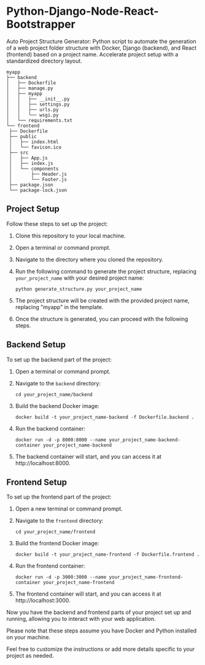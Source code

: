 # Python-Django-Node-React-Bootstrapper

Auto Project Structure Generator: Python script to automate the generation of a web project folder structure with Docker, Django (backend), and React (frontend) based on a project name. Accelerate project setup with a standardized directory layout.
   ```
myapp
├── backend
│   ├── Dockerfile
│   ├── manage.py
│   ├── myapp
│   │   ├── __init__.py
│   │   ├── settings.py
│   │   ├── urls.py
│   │   └── wsgi.py
│   └── requirements.txt
└── frontend
    ├── Dockerfile
    ├── public
    │   ├── index.html
    │   └── favicon.ico
    ├── src
    │   ├── App.js
    │   ├── index.js
    │   └── components
    │       ├── Header.js
    │       └── Footer.js
    ├── package.json
    └── package-lock.json

   ```
## Project Setup

Follow these steps to set up the project:

1. Clone this repository to your local machine.

2. Open a terminal or command prompt.

3. Navigate to the directory where you cloned the repository.

4. Run the following command to generate the project structure, replacing `your_project_name` with your desired project name:
   ```
   python generate_structure.py your_project_name
   ```

5. The project structure will be created with the provided project name, replacing "myapp" in the template.

6. Once the structure is generated, you can proceed with the following steps.

## Backend Setup

To set up the backend part of the project:

1. Open a terminal or command prompt.

2. Navigate to the `backend` directory:
   ```
   cd your_project_name/backend
   ```

3. Build the backend Docker image:
   ```
   docker build -t your_project_name-backend -f Dockerfile.backend .
   ```

4. Run the backend container:
   ```
   docker run -d -p 8000:8000 --name your_project_name-backend-container your_project_name-backend
   ```

5. The backend container will start, and you can access it at http://localhost:8000.

## Frontend Setup

To set up the frontend part of the project:

1. Open a new terminal or command prompt.

2. Navigate to the `frontend` directory:
   ```
   cd your_project_name/frontend
   ```

3. Build the frontend Docker image:
   ```
   docker build -t your_project_name-frontend -f Dockerfile.frontend .
   ```

4. Run the frontend container:
   ```
   docker run -d -p 3000:3000 --name your_project_name-frontend-container your_project_name-frontend
   ```

5. The frontend container will start, and you can access it at http://localhost:3000.

Now you have the backend and frontend parts of your project set up and running, allowing you to interact with your web application.

Please note that these steps assume you have Docker and Python installed on your machine.

Feel free to customize the instructions or add more details specific to your project as needed.

